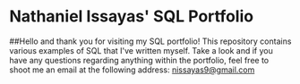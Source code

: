 # Nathaniel Issayas' SQL Portfolio
##Hello and thank you for visiting my SQL portfolio! This repository contains various examples of SQL that I've written myself. Take a look and if you have any questions regarding anything within the portfolio, feel free to shoot me an email at the following address: nissayas9@gmail.com 

